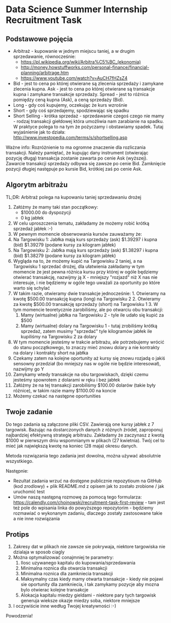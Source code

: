 # Data Science Summer Internship Recruitment Task

## Podstawowe pojęcia

* Arbitraż - kupowanie w jednym miejscu taniej, a w drugim sprzedawanie, równocześnie:
    * https://pl.wikipedia.org/wiki/Arbitra%C5%BC_(ekonomia)
    * http://money.howstuffworks.com/personal-finance/financial-planning/arbitrage.htm
    * https://www.youtube.com/watch?v=AuCH7fHZsZ4
* Bid - jest to cena po której otwierane są zlecenia sprzedaży i zamykane zlecenia kupna. Ask - jest to cena po której otwierane są transakcje kupna i zamykane transakcje sprzedaży. Spread - jest to różnica pomiędzy ceną kupna (Ask), a ceną sprzedaży (Bid).
* Long - gdy coś kupujemy, oczekując że kurs wzrośnie
* Short - gdy coś sprzedajemy, spodziewając się spadku
* Short Selling - krótka sprzedaż - sprzedawanie czegoś czego nie mamy - rodzaj transakcji giełdowej która umożliwia nam zarabianie na spadku. W praktyce polega to na tym że pożyczamy i obstawiamy spadek. Tutaj wyjaśnienie jak to działa: http://www.investopedia.com/terms/s/shortselling.asp

Ważne info: Rozróżnienie to ma ogromne znaczenie dla rozliczania transakcji. Należy pamiętać, że kupując dany instrument (otwierając pozycję długą) transakcja zostanie zawarta po cenie Ask (wyższej). Zawarcie transakcji sprzedaży odbywa się zawsze po cenie Bid. Zamknięcie pozycji długiej następuje po kursie Bid, krótkiej zaś po cenie Ask.

## Algorytm arbitrażu

TL;DR: Arbitraż polega na kupowaniu taniej sprzedawaniu drożej

1. Załóżmy że mamy taki stan początkowy:
    * $1000.00 do dyspozycji
    * 0 kg jabłek
2. W celu uproszczenia tematu, zakładamy że możemy robić krótką sprzedaż jabłek :-)
3. W pewnym momencie obserwowania kursów zauważamy że:
  1. Na Targowisku 1: Jabłka mają kurs sprzedaży (ask) $1.39297 i kupna (bid) $1.39279 (podane kursy za kilogram jabłek)
  2. Na Targowisku 2: Jabłka mają kurs sprzedaży (ask) $1.38297 i kupna (bid) $1.38279 (podane kursy za kilogram jabłek)
  3. Wygląda na to, że możemy kupić na Targowisku 2 taniej, a na Targowisku 1 sprzedać drożej, dla ułatwienia zakładamy w tym momencie że jest pewna  różnica kursu przy której w ogóle będziemy otwierać transakcję, nazwijmy ją X - mniejszy "rozjazd" niż X nas nie interesuje, i nie będziemy w ogóle tego uważali za oportunity po które warto się schylać
  4. W takim razie, otwieramy dwie transakcje jednocześnie:
    1. Otwieramy na kwotę $500.00 transakcję kupna (long) na Targowisku 2
    2. Otwieramy za kwotę $500.00 transakcję sprzedaży (short) na Targowisku 1
    3. W tym momencie teoretycznie zarobiliśmy, ale po otwarciu obu transakcji:
      1. Mamy (wirtualne) jabłka na Targowisku 2 - tyle ile udało się kupić za $500
      2. Mamy (wirtualne) dolary na Targowisku 1 - tutaj zrobiliśmy krótką sprzedaż, zatem musimy "sprzedać" tyle kilogramów jabłek ile kupiliśmy na Targowisku 2 za dolary
  5. W tym momencie jesteśmy w trakcie arbitrażu, ale potrzebujemy wrócić do stanu początkowego, to znaczy mieć znowu dolary a nie kontrakty na dolary i kontrakty short na jabłka
  6. Czekamy zatem na kolejne oportunity aż kursy się znowu rozjadą o jakiś sensowny przedział (bo mniejszy nas w ogóle nie będzie interesował), nazwijmy go Y
  7. Zamykamy wtedy transakcje na obu targowiskach, dzięki czemu jesteśmy spowrotem z dolarami w ręku i bez jabłek
  8. Załóżmy że na tej transakcji zarobiliśmy $100.00 dolarów (takie były różnice), w takim razie mamy $1100.00 na koncie
  9. Możemy czekać na następne oportunities

## Twoje zadanie

Do tego zadania są załączone pliki CSV. Zawierają one kursy jabłek z 7 targowisk. Bazując na dostarczonych danych z różnych źródeł, zaproponuj najbardziej efektywną strategię arbitrażu. Zakładamy że zaczynasz z kwotą $1000 w pierwszym dniu wspomnianym w plikach (27 kwietnia). Twój cel to mieć jak największą kwotę na koniec (28 maja) okresu danych.

Metoda rozwiązania tego zadania jest dowolna, można używać absolutnie wszystkiego.

Następnie:

* Rezultat zadania wrzuć na dostępne publicznie repozytioum na GitHub (kod zrodlowy) + plik README.md z opisem jak to zostało zrobione / jak uruchomić test
* Umów naszą następną rozmowę za pomocą tego formularza: https://calendly.com/chojnowski/recruitment-task-first-review - tam jest też pole do wpisania linka do powyższego repozytorim - będziemy rozmawiać o wykonanym zadaniu, dlaczego zostały zastosowane takie a nie inne rozwiązania

## Protips

1. Zakresy dat w plikach nie zawsze sie pokrywaja, niektore targowiska nie dzialaja w sposob ciagly
2. Można optymalizować conajmniej te parametry:
    1. Ilosc uzywanego kapitalu do kupowania/sprzedawania
    2. Minimalna roznica dla otwarcia transakcji
    3. Minimalna roznica dla zamkniecia transakcji
    4. Maksymalny czas kiedy mamy otwarta transakcje - kiedy nie pojawi sie oportunity dla zamkniecia, i tak zamykamy pozycje aby mozna bylo otwierac kolejne transakcje
    5. Alokacja kapitalu miedzy gieldami - niektore pary tych targowisk generuja wieksze okazje miedzy soba, niektore mniejsze
3. I oczywiście inne według Twojej kreatywności :-)

Powodzenia!
